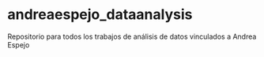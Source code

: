 # andreaespejo_dataanalysis
Repositorio para todos los trabajos de análisis de datos vinculados a Andrea Espejo
